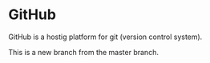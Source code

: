 # GitHub

GitHub is a hostig platform for git (version control system).

This is a new branch from the master branch.  
